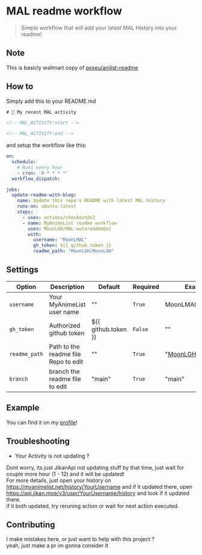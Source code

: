 # MAL readme workflow

> Simple workflow that will add your latest MAL History into your readme!


## Note

This is basicly wallmart copy of [pxseu/anilist-readme](https://github.com/pxseu/anilist-readme/)

## How to

Simply add this to your README.md

```html
# 🌸 My recent MAL activity

<!-- MAL_ACTIVITY:start -->

<!-- MAL_ACTIVITY:end -->
```

and setup the workflow like this:

```yml
on:
  schedule:
    # Runs every hour
    - cron: '0 * * * *'
  workflow_dispatch:

jobs:
  update-readme-with-blog:
    name: Update this repo's README with latest MAL history
    runs-on: ubuntu-latest
    steps:
      - uses: actions/checkout@v2
      - name: MyAnimeList readme workflow
        uses: MoonLGH/MAL-autoreadme@v2
        with:
          username: "MoonLMAL"
          gh_token: ${{ github.token }}
          readme_path: "MoonLGH/MoonLGH"
```

## Settings

| Option            | Description                                         | Default                                | Required | Example |
| ----------------- | --------------------------------------------------- | -------------------------------------- | -------- | ------- |
| `username`         | Your MyAnimeList user name                                | ""                                     | `True`   | MoonLMAL
| `gh_token`        | Authorized github token                             | ${{ github.token }}                    | `False`  | ""
| `readme_path`     | Path to the readme file Repo to edit                     | ""                          | `True`  | "[MoonLGH/MoonLGH](https://github.com/MoonLGH/MoonLGH)" |
| `branch`     | branch the readme file to edit                     | "main"                          | `True`  | "main" |


## Example

You can find it on my [profile](https://github.com/MoonLGH/MoonLGH)!

## Troubleshooting

- Your Activity is not updating ?

Dont worry, its just JikanApi not updating stuff by that time, just wait for couple more hour (1 - 12) and it will be updated!\
For more details, just open your history on https://myanimelist.net/history/YourUsername and if it updated there, open https://api.jikan.moe/v3/user/YourUsername/history and look if it updated there.\
if it both updated, try reruning action or wait for next action executed.

## Contributing

I make mistakes here, or just want to help with this project ?\
yeah, just make a pr im gonna consider it